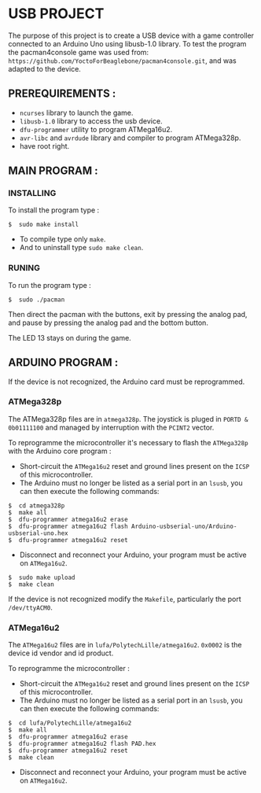 # USB PROJECT

The purpose of this project is to create a USB device with a game controller connected to an Arduino Uno using libusb-1.0 library. To test the program the pacman4console game was used from: `https://github.com/YoctoForBeaglebone/pacman4console.git`, and was adapted to the device.

## PREREQUIREMENTS :

- `ncurses` library to launch the game.
- `libusb-1.0` library to access the usb device.
- `dfu-programmer` utility to program ATMega16u2.
- `avr-libc` and `avrdude` library and compiler to program ATMega328p.
- have root right.

## MAIN PROGRAM :

### INSTALLING

To install the program type :
~~~ 
$  sudo make install
~~~
- To compile type only `make`.
- And to uninstall type `sudo make clean`.

### RUNING

To run the program type :
~~~
$  sudo ./pacman
~~~

Then direct the pacman with the buttons, exit by pressing the analog pad, and pause by pressing the analog pad and the bottom button.

The LED 13 stays on during the game.

## ARDUINO PROGRAM :

If the device is not recognized, the Arduino card must be reprogrammed.

### ATMega328p

The ATMega328p files are in `atmega328p`. The joystick is pluged in `PORTD & 0b01111100` and managed by interruption with the `PCINT2` vector.

To reprogramme the microcontroller it's necessary to flash the `ATMega328p` with the Arduino core program :

- Short-circuit the `ATMega16u2` reset and ground lines present on the `ICSP` of this microcontroller.
- The Arduino must no longer be listed as a serial port in an `lsusb`, you can then execute the following commands:
~~~
$  cd atmega328p
$  make all
$  dfu-programmer atmega16u2 erase
$  dfu-programmer atmega16u2 flash Arduino-usbserial-uno/Arduino-usbserial-uno.hex
$  dfu-programmer atmega16u2 reset
~~~
- Disconnect and reconnect your Arduino, your program must be active on `ATMega16u2`.
~~~
$  sudo make upload
$  make clean
~~~

If the device is not recognized modify the `Makefile`, particularly the port `/dev/ttyACM0`.

### ATMega16u2

The `ATMega16u2` files are in `lufa/PolytechLille/atmega16u2`. `0x0002` is the device id vendor and id product.

To reprogramme the microcontroller :

- Short-circuit the `ATMega16u2` reset and ground lines present on the `ICSP` of this microcontroller.
- The Arduino must no longer be listed as a serial port in an `lsusb`, you can then execute the following commands:
~~~
$  cd lufa/PolytechLille/atmega16u2
$  make all
$  dfu-programmer atmega16u2 erase
$  dfu-programmer atmega16u2 flash PAD.hex
$  dfu-programmer atmega16u2 reset
$  make clean
~~~
- Disconnect and reconnect your Arduino, your program must be active on `ATMega16u2`.
